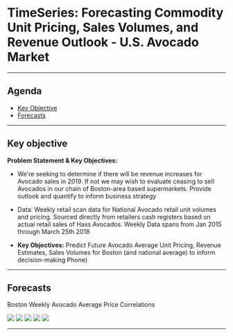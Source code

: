 # TimeSeries: Forecasting Commodity Unit Pricing, Sales Volumes, and Revenue Outlook - U.S. Avocado Market

---


## Agenda
- [Key Objective](#Key-Objective)
- [Forecasts](#Forecasts)

---

## Key objective

<B>Problem Statement & Key Objectives:</B><br>
- We're seeking to determine if there will be revenue increases for Avocado sales in 2019. If not we may wish to evaluate ceasing to sell Avocados in our chain of Boston-area based supermarkets. Provide outlook and quantify to inform business strategy

- Data: Weekly retail scan data for National Avocado retail unit volumes and pricing. Sourced directly from retailers cash registers based on actual retail sales of Hass Avocados. Weekly Data spans from Jan 2015 through March 25th 2018

- <B>Key Objectives:</B> Predict Future Avocado Average Unit Pricing, Revenue Estimates, Sales Volumes for Boston (and national average) to inform decision-making Phone)

---


## Forecasts

Boston Weekly Avocado Average Price Correlations

<img src=https://i.imgur.com/NAB74uS.png>



<img src=https://i.imgur.com/NieIaoA.png>



<img src=https://i.imgur.com/vSFQkiN.png>



<img src=https://i.imgur.com/SPhVc02.png>



<img src=https://i.imgur.com/FspsNhw.png>


---